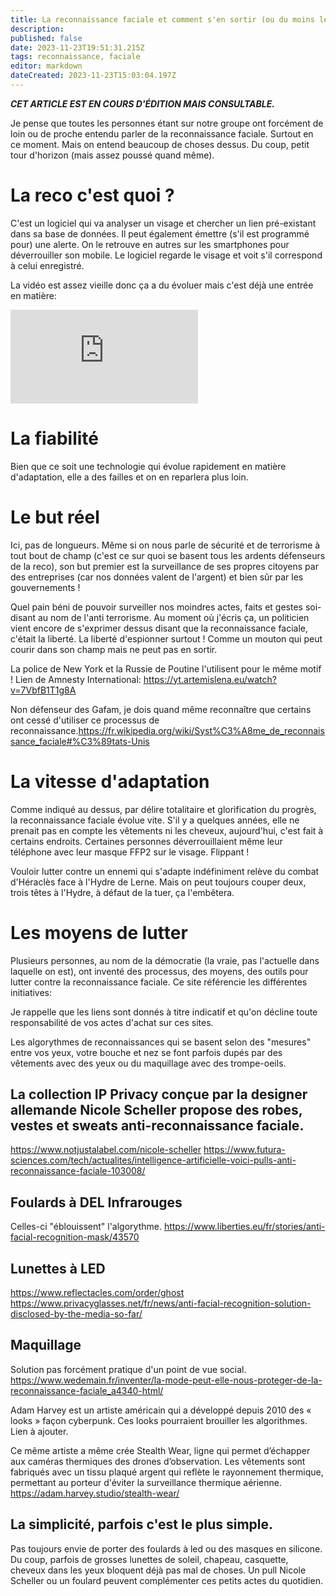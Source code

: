 ```yaml
---
title: La reconnaissance faciale et comment s'en sortir (ou du moins le mieux)
description: 
published: false
date: 2023-11-23T19:51:31.215Z
tags: reconnaissance, faciale
editor: markdown
dateCreated: 2023-11-23T15:03:04.197Z
---
```


***CET ARTICLE EST EN COURS D'ÉDITION MAIS CONSULTABLE.***

Je pense que toutes les personnes étant sur notre groupe ont forcément de loin ou de proche entendu parler de la reconnaissance faciale. Surtout en ce moment. Mais on entend beaucoup de choses dessus.
Du coup, petit tour d'horizon (mais assez poussé quand même).

# La reco c'est quoi ?
C'est un logiciel qui va analyser un visage et chercher un lien pré-existant dans sa base de données. Il peut également émettre (s'il est programmé pour) une alerte. On le retrouve en autres sur les smartphones pour déverrouiller son mobile. Le logiciel regarde le visage et voit s'il correspond à celui enregistré.

La vidéo est assez vieille donc ça a du évoluer mais c'est déjà une entrée en matière:
<iframe class="frame-style" title="Reconnaissance faciale, comment ça marche ?" src="https://yewtu.be/embed/189Y7u6moT8?t=1" allow="fullscreen; accelerometer; encrypted-media; gyroscope; picture-in-picture" sandbox="allow-same-origin allow-scripts allow-popups" frameborder="0"></iframe>

# La fiabilité
Bien que ce soit une technologie qui évolue rapidement en matière d'adaptation, elle a des failles et on en reparlera plus loin.

# Le but réel
Ici, pas de longueurs. Même si on nous parle de sécurité et de terrorisme à tout bout de champ (c'est ce sur quoi se basent tous les ardents défenseurs de la reco), son but premier est la surveillance de ses propres citoyens par des entreprises (car nos données valent de l'argent) et bien sûr par les gouvernements !

Quel pain béni de pouvoir surveiller nos moindres actes, faits et gestes soi-disant au nom de l'anti terrorisme.
Au moment où j'écris ça, un politicien vient encore de s'exprimer dessus disant que la reconnaissance faciale, c'était la liberté.
La liberté d'espionner surtout ! Comme un mouton qui peut courir dans son champ mais ne peut pas en sortir.

La police de New York et la Russie de Poutine l'utilisent pour le même motif !
Lien de Amnesty International: <https://yt.artemislena.eu/watch?v=7VbfB1T1g8A>
                      
Non défenseur des Gafam, je dois quand même reconnaître que certains ont cessé d'utiliser ce processus de reconnaissance.<https://fr.wikipedia.org/wiki/Syst%C3%A8me_de_reconnaissance_faciale#%C3%89tats-Unis>

# La vitesse d'adaptation
Comme indiqué au dessus, par délire totalitaire et glorification du progrès, la reconnaissance faciale évolue vite. S'il y a quelques années, elle ne prenait pas en compte les vêtements ni les cheveux, aujourd'hui, c'est fait à certains endroits.
Certaines personnes déverrouillaient même leur téléphone avec leur masque FFP2 sur le visage. Flippant !

Vouloir lutter contre un ennemi qui s'adapte indéfiniment relève du combat d'Héraclès face à l'Hydre de Lerne. Mais on peut toujours couper deux, trois têtes à l'Hydre, à défaut de la tuer, ça l'embêtera.

# Les moyens de lutter
Plusieurs personnes, au nom de la démocratie (la vraie, pas l'actuelle dans laquelle on est), ont inventé des processus, des moyens, des outils pour lutter contre la reconnaissance faciale.
Ce site référencie les différentes initiatives:

Je rappelle que les liens sont donnés à titre indicatif et qu'on décline toute responsabilité de vos actes d'achat sur ces sites.

Les algorythmes de reconnaissances qui se basent selon des "mesures" entre vos yeux, votre bouche et nez se font parfois dupés par des vêtements avec des yeux ou du maquillage avec des trompe-oeils.

## La collection IP Privacy conçue par la designer allemande Nicole Scheller propose des robes, vestes et sweats anti-reconnaissance faciale.
<https://www.notjustalabel.com/nicole-scheller>
<https://www.futura-sciences.com/tech/actualites/intelligence-artificielle-voici-pulls-anti-reconnaissance-faciale-103008/>

## Foulards à DEL Infrarouges
Celles-ci "éblouissent" l'algorythme.
<https://www.liberties.eu/fr/stories/anti-facial-recognition-mask/43570>

## Lunettes à LED
<https://www.reflectacles.com/order/ghost>
<https://www.privacyglasses.net/fr/news/anti-facial-recognition-solution-disclosed-by-the-media-so-far/>

## Maquillage
Solution pas forcément pratique d'un point de vue social.
<https://www.wedemain.fr/inventer/la-mode-peut-elle-nous-proteger-de-la-reconnaissance-faciale_a4340-html/>

Adam Harvey est un artiste américain qui a développé depuis 2010 des « looks » façon cyberpunk. Ces looks pourraient brouiller les algorithmes.
Lien à ajouter.

Ce même artiste a même crée Stealth Wear, ligne qui permet d’échapper aux caméras thermiques des drones d’observation. Les vêtements sont fabriqués avec un tissu plaqué argent qui reflète le rayonnement thermique, permettant au porteur d'éviter la surveillance thermique aérienne.
<https://adam.harvey.studio/stealth-wear/>

## La simplicité, parfois c'est le plus simple.
Pas toujours envie de porter des foulards à led ou des masques en silicone.
Du coup, parfois de grosses lunettes de soleil, chapeau, casquette, cheveux dans les yeux bloquent déjà pas mal de choses.
Un pull Nicole Scheller ou un foulard peuvent complémenter ces petits actes du quotidien.